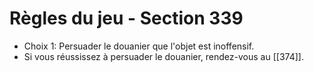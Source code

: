# Règles du jeu - Section 339

- Choix 1: Persuader le douanier que l'objet est inoffensif.
- Si vous réussissez à persuader le douanier, rendez-vous au [[374]].